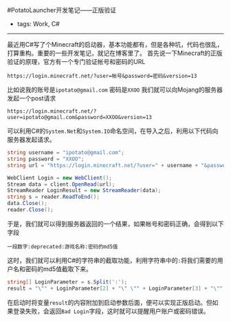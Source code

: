 #PotatoLauncher开发笔记——正版验证

- tags: Work, C#

----

最近用C#写了个Minecraft的启动器，基本功能都有，但是各种坑，代码也很乱，打算重构。重要的一些开发笔记，就记在博客里了。
首先说一下Minecraft的正版验证的原理，官方有一个专门验证帐号和密码的URL
```
https://login.minecraft.net/?user=帐号&password=密码&version=13
```
比如说我的账号是`ipotato@gmail.com` 密码是`XXOO`
我们就可以向Mojang的服务器发起一个post请求
```
https://login.minecraft.net/?user=ipotato@gmail.com&password=XXOO&version=13
```
可以利用C#的`System.Net`和`System.IO`命名空间，在导入之后，利用以下代码向服务器发起请求。

```c#
string username = "ipotato@gmail.com";
string password = "XXOO";
string url = "https://login.minecraft.net/?user=" + username + "&password=" + password + "&version=13";

WebClient Login = new WebClient();
Stream data = client.OpenRead(url);
StreamReader LoginResult = new StreamReader(data);
string s = reader.ReadToEnd();
data.Close();
reader.Close();
```

于是，我们就可以得到服务器返回的一个结果，如果帐号和密码正确，会得到以下字段
```
一段数字:deprecated:游戏名称:密码的md5值
```
这时，我们就可以利用C#的字符串的截取功能，利用字符串中的`:`将我们需要的用户名和密码的md5值截取下来。

```c#
string[] LoginParameter = s.Split(':');
result = "\"" + LoginParameter[2] + "\" \"" + LoginParameter[3] + "\"";
```

在启动时将变量`result`的内容附加到启动参数后面，便可以实现正版启动。但如果登录失败，会返回`Bad Login`字段，这时就可以提醒用户账户或密码错误。